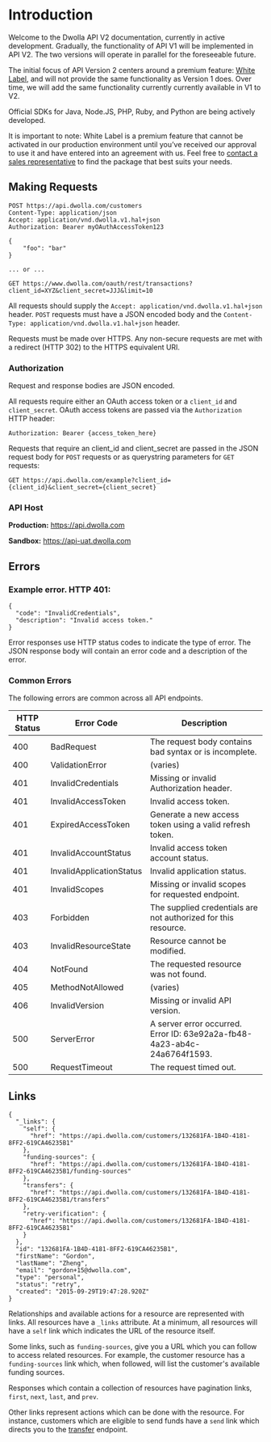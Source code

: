 # Introduction

Welcome to the Dwolla API V2 documentation, currently in active development. Gradually, the functionality of API V1 will be implemented in API V2.  The two versions will operate in parallel for the foreseeable future.

The initial focus of API Version 2 centers around a premium feature: [White Label](https://www.dwolla.com/white-label), and will not provide the same functionality as Version 1 does.  Over time, we will add the same functionality currently currently available in V1 to V2.

Official SDKs for Java, Node.JS, PHP, Ruby, and Python are being actively developed.

It is important to note: White Label is a premium feature that cannot be activated in our production environment until you’ve received our approval to use it and have entered into an agreement with us. Feel free to [contact a sales representative](https://www.dwolla.com/contact?b=apidocs) to find the package that best suits your needs.

## Making Requests

```noselect
POST https://api.dwolla.com/customers
Content-Type: application/json
Accept: application/vnd.dwolla.v1.hal+json
Authorization: Bearer myOAuthAccessToken123

{
	"foo": "bar"
}

... or ...

GET https://www.dwolla.com/oauth/rest/transactions?client_id=XYZ&client_secret=JJJ&limit=10
```

All requests should supply the `Accept: application/vnd.dwolla.v1.hal+json` header. `POST` requests must have a JSON encoded body and the `Content-Type: application/vnd.dwolla.v1.hal+json` header.

Requests must be made over HTTPS.  Any non-secure requests are met with a redirect (HTTP 302) to the HTTPS equivalent URI.

### Authorization

Request and response bodies are JSON encoded.

All requests require either an OAuth access token or a `client_id` and `client_secret`.  OAuth access tokens are passed via the `Authorization` HTTP header:

`Authorization: Bearer {access_token_here}`

Requests that require an client_id and client_secret are passed in the JSON request body for `POST` requests or as querystring parameters for `GET` requests:

`GET https://api.dwolla.com/example?client_id={client_id}&client_secret={client_secret}`

### API Host
**Production:** https://api.dwolla.com

**Sandbox:** https://api-uat.dwolla.com


## Errors

### Example error.  HTTP 401:

```noselect
{
  "code": "InvalidCredentials",
  "description": "Invalid access token."
}
```


Error responses use HTTP status codes to indicate the type of error.  The JSON response body will contain an error code and a description of the error.


### Common Errors
The following errors are common across all API endpoints.

| HTTP Status | Error Code | Description
|-------------|------|-------------
| 400 | BadRequest | The request body contains bad syntax or is incomplete. |
| 400 | ValidationError | (varies) |
| 401 | InvalidCredentials | Missing or invalid Authorization header. |
| 401 | InvalidAccessToken | Invalid access token. |
| 401 | ExpiredAccessToken | Generate a new access token using a valid refresh token. |
| 401 | InvalidAccountStatus | Invalid access token account status. |
| 401 | InvalidApplicationStatus | Invalid application status. |
| 401 | InvalidScopes | Missing or invalid scopes for requested endpoint. |
| 403 | Forbidden | The supplied credentials are not authorized for this resource. |
| 403 | InvalidResourceState | Resource cannot be modified. |
| 404 | NotFound | The requested resource was not found. |
| 405 | MethodNotAllowed | (varies) |
| 406 | InvalidVersion | Missing or invalid API version. |
| 500 | ServerError | A server error occurred. Error ID: 63e92a2a-fb48-4a23-ab4c-24a6764f1593. |
| 500 | RequestTimeout | The request timed out. |

## Links

```noselect
{
  "_links": {
    "self": {
      "href": "https://api.dwolla.com/customers/132681FA-1B4D-4181-8FF2-619CA46235B1"
    },
    "funding-sources": {
      "href": "https://api.dwolla.com/customers/132681FA-1B4D-4181-8FF2-619CA46235B1/funding-sources"
    },
    "transfers": {
      "href": "https://api.dwolla.com/customers/132681FA-1B4D-4181-8FF2-619CA46235B1/transfers"
    },
    "retry-verification": {
      "href": "https://api.dwolla.com/customers/132681FA-1B4D-4181-8FF2-619CA46235B1"
    }
  },
  "id": "132681FA-1B4D-4181-8FF2-619CA46235B1",
  "firstName": "Gordon",
  "lastName": "Zheng",
  "email": "gordon+15@dwolla.com",
  "type": "personal",
  "status": "retry",
  "created": "2015-09-29T19:47:28.920Z"
}
```

Relationships and available actions for a resource are represented with links.  All resources have a `_links` attribute.  At a minimum, all resources will have a `self` link which indicates the URL of the resource itself.

Some links, such as `funding-sources`, give you a URL which you can follow to access related resources.  For example, the customer resource has a `funding-sources` link which, when followed, will list the customer's available funding sources.

Responses which contain a collection of resources have pagination links, `first`, `next`, `last`, and `prev`.

Other links represent actions which can be done with the resource.  For instance, customers which are eligible to send funds have a `send` link which directs you to the [transfer](#initiate-transfer) endpoint.